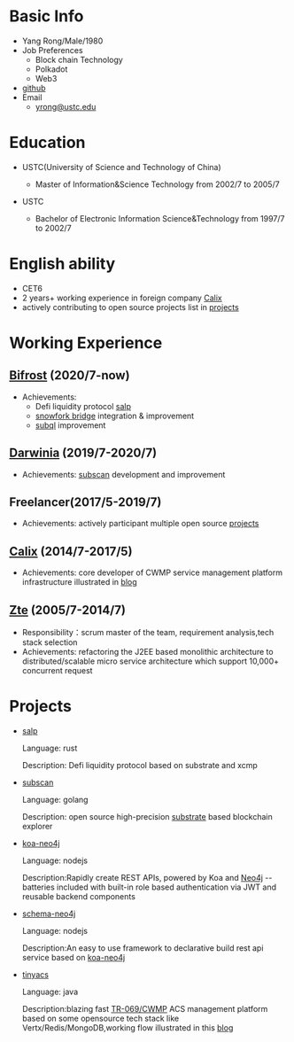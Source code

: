 # Basic Info

 - Yang Rong/Male/1980 
 - Job Preferences
   - Block chain Technology
   - Polkadot
   - Web3 
 - [github](https://github.com/yrong)
 - Email
   - <yrong@ustc.edu>


# Education

-  USTC(University of Science and Technology of China) 
   -  Master of Information&Science Technology from 2002/7 to 2005/7

-  USTC
   - Bachelor of Electronic Information Science&Technology from 1997/7 to 2002/7

# English ability

- CET6
- 2 years+ working experience in foreign company [Calix](https://www.calix.com/)
- actively contributing to open source projects list in [projects](#projects)

# Working Experience

## [Bifrost](https://bifrost.finance/) (2020/7-now)

- Achievements: 
  - Defi liquidity protocol [salp](https://github.com/bifrost-finance/bifrost/tree/develop/pallets/salp)
  - [snowfork bridge](https://github.com/Snowfork/snowbridge) integration & improvement
  - [subql](https://github.com/subquery/subql) improvement

## [Darwinia](https://darwinia.network/) (2019/7-2020/7)

- Achievements: [subscan](https://github.com/itering/subscan-essentials) development and improvement

## Freelancer(2017/5-2019/7)

- Achievements: actively participant multiple open source [projects](#projects)

## [Calix](https://www.calix.com) (2014/7-2017/5)

- Achievements: core developer of CWMP service management platform infrastructure illustrated in [blog](https://yrong.github.io/blog/post/2016-07-13-tinyacs)

## [Zte](https://www.zte.com.cn/) (2005/7-2014/7)

- Responsibility：scrum master of the team, requirement analysis,tech stack selection
- Achievements: refactoring the J2EE based monolithic architecture to distributed/scalable micro service architecture which support 10,000+ concurrent request


# Projects

* [salp](https://github.com/bifrost-finance/bifrost/tree/develop/pallets/salp)

  Language: rust

  Description: Defi liquidity protocol based on substrate and xcmp


* [subscan](https://github.com/itering/subscan-essentials)

  Language: golang

  Description: open source high-precision [substrate](https://substrate.dev/) based blockchain explorer

* [koa-neo4j](https://github.com/yrong/koa-neo4j)

  Language: nodejs

  Description:Rapidly create REST APIs, powered by Koa and [Neo4j](https://neo4j.com/) -- batteries included with built-in role based authentication via JWT and reusable backend components

* [schema-neo4j](https://github.com/yrong/schema-neo4j)

  Language: nodejs

  Description:An easy to use framework to declarative build rest api service based on [koa-neo4j](https://github.com/yrong/koa-neo4j)

* [tinyacs](https://github.com/yrong/tinyacs)

  Language: java

  Description:blazing fast [TR-069/CWMP](https://en.wikipedia.org/wiki/TR-069) ACS management platform based on some opensource tech stack like Vertx/Redis/MongoDB,working flow illustrated in this [blog](https://yrong.github.io/blog/post/2016-07-13-tinyacs/)
